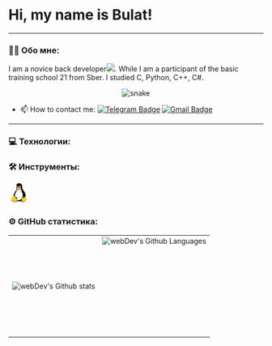 
# Hi, my name is Bulat!

---

### :man_technologist: Обо мне:

I am a novice back developer<img src="https://media .giphy.com/media/WUlplcMpOCEmTGBtBW/giphy.gif" width="30px">. While I am a participant of the basic training school 21 from Sber. I studied C, Python, C++, C#.

<p align="center">
 <img width="600" src="assets/github-snake.svg" alt="snake"/>
</p>

- :mailbox: How to contact me: [![Telegram Badge](https://img.shields.io/badge/-filimonovalexey-blue?style=flat&logo=Telegram&logoColor=white)](https://t.me/BulatRuslanovich) [![Gmail Badge](https://img.shields.io/badge/-Gmail-red?style=flat&logo=Gmail&logoColor=white)](mailto:bulatruslanovich@gmail.com)

---

### 💻 Технологии:

### 🛠 Инструменты:
  <img src="https://github.com/devicons/devicon/blob/master/icons/linux/linux-original.svg" title="linux" alt="linux" width="40" height="40"/>&nbsp;


### ⚙️ GitHub статистика:

<table>
  <tr>
    <td>
      <img align="left" src="http://github-readme-streak-stats.herokuapp.com?user=bulatruslanovich&theme=dark&background=000000" alt="webDev's Github stats" />
    </td>
    <td>
      <img height="195px" align="right" alt="webDev's Github Languages" src="https://github-readme-stats-sigma-five.vercel.app/api/top-langs/?username=bulatruslanovich&layout=compact&theme=vision-friendly-dark" />
    </td>
  </tr>
</table>
